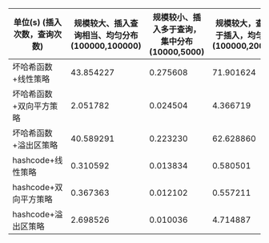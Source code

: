 | 单位(s)  (插入次数，查询次数) | 规模较大、插入查询相当、均匀分布(100000,100000) | 规模较小、插入多于查询，集中分布(10000,5000) | 规模较大，查询多于插入，均匀分布(100000,200000) |
| ----------------------------- | ----------------------------------------------- | -------------------------------------------- | ----------------------------------------------- |
| 坏哈希函数+线性策略           | 43.854227                                       | 0.275608                                     | 71.901624                                       |
| 坏哈希函数+双向平方策略       | 2.051782                                        | 0.024504                                     | 4.366719                                        |
| 坏哈希函数+溢出区策略         | 40.589291                                       | 0.223230                                     | 62.628860                                       |
| hashcode+线性策略             | 0.310592                                        | 0.013834                                     | 0.580501                                        |
| hashcode+双向平方策略         | 0.367363                                        | 0.012102                                     | 0.557211                                        |
| hashcode+溢出区策略           | 2.698526                                        | 0.010036                                     | 4.714887                                        |